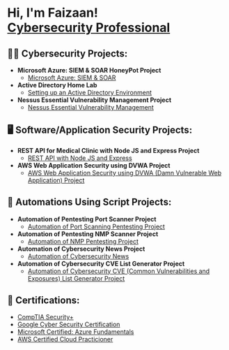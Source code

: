 <h1>Hi, I'm Faizaan! <br/><a href="https://github.com/faizaanpatel"> <a href="https://www.https://www.linkedin.com/in/faizaanpatel1/">Cybersecurity Professional</a></h1>

<h2>👨‍💻 Cybersecurity Projects:</h2>

- <b>Microsoft Azure: SIEM & SOAR HoneyPot Project</b>
  - [Microsoft Azure: SIEM & SOAR](https://github.com/faizaanpatel/AzureSEIMHoneyPot)
- <b>Active Directory Home Lab</b>
  - [Setting up an Active Directory Environment](https://github.com/faizaanpatel/ActiveDirectoryHomeLab)
- <b>Nessus Essential Vulnerability Management Project</b>
  - [Nessus Essential Vulnerability Management](hyperlink)

<h2>🖥️ Software/Application Security Projects:</h2>

- <b>REST API for Medical Clinic with Node JS and Express Project</b>
  - [REST API with Node JS and Express](hyperlink)
- <b>AWS Web Application Security using DVWA Project</b>
  - [AWS Web Application Security using DVWA (Damn Vulnerable Web Application) Project](hyperlink)

<h2>🔁 Automations Using Script Projects:</h2>
  
- <b>Automation of Pentesting Port Scanner Project</b>
  - [Automation of Port Scanning Pentesting Project](hyperlink)
- <b>Automation of Pentesting NMP Scanner Project</b>
  - [Automation of NMP Pentesting Project](hyperlink)
- <b>Automation of Cybersecurity News Project</b>
  - [Automation of Cybersecurity News](hyperlink)
- <b>Automation of Cybersecurity CVE List Generator Project</b>
  - [Automation of Cybersecurity CVE (Common Vulnerabilities and Exposures) List Generator Project](hyperlink)

<h2> 🥇 Certifications:</h2>

 - [CompTIA Security+](hyperlink)
 - [Google Cyber Security Certification](hyperlink)
 - [Microsoft Certified: Azure Fundamentals](hyperlink)
 - [AWS Certified Cloud Practicioner](hyperlink)
 

